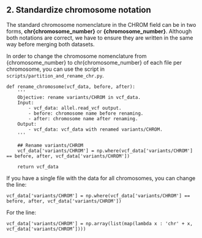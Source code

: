 ## 2. Standardize chromosome notation

The standard chromosome nomenclature in the CHROM field can be in two forms, **chr{chromosome_number}** or **{chromosome_number}**. Although both notations are correct, we have to ensure they are written in the same way before merging both datasets.

In order to change the chromosome nomenclature from {chromosome_number} to chr{chromosome_number} of each file per chromosome, you can use the script in `scripts/partition_and_rename_chr.py`.

````{python}
def rename_chromosome(vcf_data, before, after):
    '''
    Objective: rename variants/CHROM in vcf_data.
    Input:
        - vcf_data: allel.read_vcf output.
        - before: chromosome name before renaming.
        - after: chromosome name after renaming.
    Output:
        - vcf_data: vcf_data with renamed variants/CHROM.
    '''
    
    ## Rename variants/CHROM
    vcf_data['variants/CHROM'] = np.where(vcf_data['variants/CHROM'] == before, after, vcf_data['variants/CHROM'])
    
    return vcf_data
````

If you have a single file with the data for all chromosomes, you can change the line:

````{python}
vcf_data['variants/CHROM'] = np.where(vcf_data['variants/CHROM'] == before, after, vcf_data['variants/CHROM'])
````

For the line:

````{python}
vcf_data['variants/CHROM'] = np.array(list(map(lambda x : 'chr' + x, vcf_data['variants/CHROM’])))
